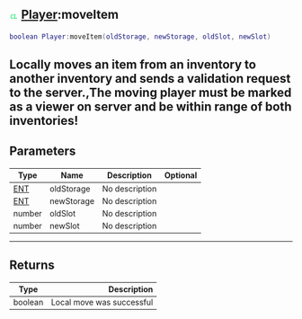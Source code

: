 ## ![client](.gitbook/assets/client.png) [Player](./home/Player):moveItem

```lua
boolean Player:moveItem(oldStorage, newStorage, oldSlot, newSlot)
```

Locally moves an item from an inventory to another inventory and sends a validation request to the server.,The moving player must be marked as a viewer on server and be within range of both inventories!
------
## Parameters

| Type   | Name | Description | Optional |
| ------ | ---- | ----------- | -------: |
| [ENT](./home/ENT) | oldStorage | No description |  |
| [ENT](./home/ENT) | newStorage | No description |  |
| number | oldSlot | No description |  |
| number | newSlot | No description |  |

------
## Returns

| Type   | Description |
| ------ | ----------: |
| boolean | Local move was successful |

